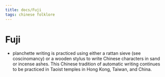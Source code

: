 ```yaml
---
title: docs/Fuji
tags: chinese folklore
---
```


# Fuji
- planchette writing is practiced using either a rattan sieve (see coscinomancy) or a wooden stylus to write Chinese characters in sand or incense ashes. This Chinese tradition of automatic writing continues to be practiced in Taoist temples in Hong Kong, Taiwan, and China.